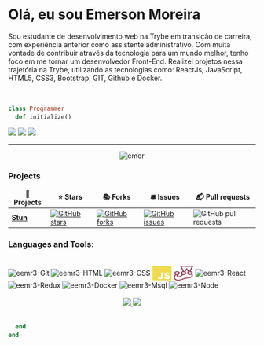 # Olá, eu sou Emerson Moreira
<p>Sou estudante de desenvolvimento web na Trybe em transição de carreira, com experiência anterior como assistente administrativo. Com muita vontade de contribuir através da tecnologia para um mundo melhor, tenho foco em me tornar um desenvolvedor Front-End. Realizei projetos nessa trajetória na Trybe, utilizando as tecnologias como: ReactJs, JavaScript, HTML5, CSS3, Bootstrap, GIT, Github e Docker.</p><br/>

```ruby
class Programmer
  def initialize()
```



[<img src="https://img.shields.io/badge/twitter-%231DA1F2.svg?&style=for-the-badge&logo=twitter&logoColor=white" />](https://twitter.com/eemr3) [<img src="https://img.shields.io/badge/linkedin-%230077B5.svg?&style=for-the-badge&logo=linkedin&logoColor=white" />](https://www.linkedin.com/in/emerson-moreira/)  [<img src = "https://img.shields.io/badge/facebook-%231877F2.svg?&style=for-the-badge&logo=facebook&logoColor=white">](https://www.facebook.com/Archimonder)

---

<p align="center"> <img src="https://komarev.com/ghpvc/?username=eemr3" alt="emer" /> </p>

<h3>Projects</h3>
<table>
  <thead align="center">
    <tr border: none;>
      <td><b>🎁 Projects</b></td>
      <td><b>⭐ Stars</b></td>
      <td><b>📚 Forks</b></td>
      <td><b>🛎 Issues</b></td>
      <td><b>📬 Pull requests</b></td>
    </tr>
  </thead>
  <tbody>
    <tr>
	<td><a href="https://github.com/lucasstecher/STUN"><b>Stun</b></a></td>
	    <td><a href="https://github.com/lucasstecher/STUN/stargazers"><img alt="GitHub stars" src="https://img.shields.io/github/stars/lucasstecher/STUN"></a></td>
	    <td><a href="https://github.com/lucasstecher/STUN/network"><img alt="GitHub forks" src="https://img.shields.io/github/forks/lucasstecher/STUN"></a>
	<td><a href="https://github.com/lucasstecher/STUN/issues"><img alt="GitHub issues" src="https://img.shields.io/github/issues/lucasstecher/STUN"></a></td>
	<td><img alt="GitHub pull requests" src="https://img.shields.io/github/issues-pr/lucasstecher/lucasstecher"></d>
    </tr>
    
  </tbody>
</table>

 <h3 align="left">Languages and Tools:</h3>
  <div style="display: inline_block"><br>
   <img align="center" alt="eemr3-Git" height="30" width="40" src="https://cdn.jsdelivr.net/gh/devicons/devicon/icons/git/git-original.svg">
  <img align="center" alt="eemr3-HTML" height="30" width="40" src="https://cdn.jsdelivr.net/gh/devicons/devicon/icons/html5/html5-original.svg">
  <img align="center" alt="eemr3-CSS" height="30" width="40" src="https://cdn.jsdelivr.net/gh/devicons/devicon/icons/css3/css3-original.svg">  
   <img align="center" alt="eemr3-Js" height="30" width="40" src="https://raw.githubusercontent.com/devicons/devicon/master/icons/javascript/javascript-plain.svg">
  <img align="center" alt="eemr3-Jest" height="30" width="40" src="https://raw.githubusercontent.com/devicons/devicon/master/icons/jest/jest-plain.svg">
  <img align="center" alt="eemr3-React" height="30" width="40" src="https://cdn.jsdelivr.net/gh/devicons/devicon/icons/react/react-original.svg">
  <img align="center" alt="eemr3-Redux" height="30" width="40" src="https://cdn.jsdelivr.net/gh/devicons/devicon/icons/redux/redux-original.svg">
  <img align="center" alt="eemr3-Docker" height="30" width="40" src="https://cdn.jsdelivr.net/gh/devicons/devicon/icons/docker/docker-plain.svg">
  <img align="center" alt="eemr3-Msql" height="30" width="40" src="https://cdn.jsdelivr.net/gh/devicons/devicon/icons/mysql/mysql-plain.svg">
  <img align="center" alt="eemr3-Node" height="30" width="40" src="https://cdn.jsdelivr.net/gh/devicons/devicon/icons/nodejs/nodejs-plain.svg">
<div> <br/>
<div align="center">
  <a href="https://github.com/eemr3">
  <img height="180em" src="https://github-readme-stats.vercel.app/api?username=eemr3&show_icons=true&theme=dracula&include_all_commits=true&count_private=true"/>
  <img height="180em" src="https://github-readme-stats.vercel.app/api/top-langs/?username=eemr3&layout=compact&langs_count=7&theme=dracula"/>
</div><br/>
	
```ruby
  end
end
```
